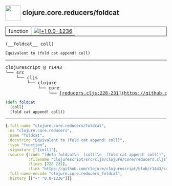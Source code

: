 ## <img width="48px" valign="middle" src="http://i.imgur.com/Hi20huC.png"> clojure.core.reducers/foldcat

 <table border="1">
<tr>
<td>function</td>
<td><a href="https://github.com/cljsinfo/api-refs/tree/0.0-1236"><img valign="middle" alt="[+] 0.0-1236" src="https://img.shields.io/badge/+-0.0--1236-lightgrey.svg"></a> </td>
</tr>
</table>

 <samp>
(__foldcat__ coll)<br>
</samp>

```
Equivalent to (fold cat append! coll)
```

---

 <pre>
clojurescript @ r1443
└── src
    └── cljs
        └── clojure
            └── core
                └── <ins>[reducers.cljs:228-231](https://github.com/clojure/clojurescript/blob/r1443/src/cljs/clojure/core/reducers.cljs#L228-L231)</ins>
</pre>

```clj
(defn foldcat
  [coll]
  (fold cat append! coll))
```


---

```clj
{:full-name "clojure.core.reducers/foldcat",
 :ns "clojure.core.reducers",
 :name "foldcat",
 :docstring "Equivalent to (fold cat append! coll)",
 :type "function",
 :signature ["[coll]"],
 :source {:code "(defn foldcat\n  [coll]\n  (fold cat append! coll))",
          :filename "clojurescript/src/cljs/clojure/core/reducers.cljs",
          :lines [228 231],
          :link "https://github.com/clojure/clojurescript/blob/r1443/src/cljs/clojure/core/reducers.cljs#L228-L231"},
 :full-name-encode "clojure.core.reducers_foldcat",
 :history [["+" "0.0-1236"]]}

```
